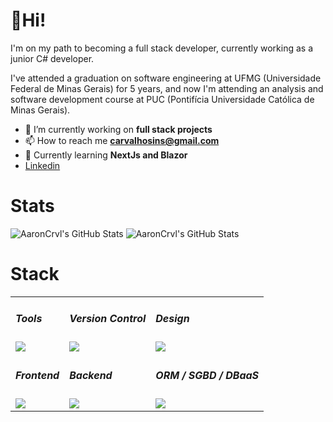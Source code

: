 # 👻Hi! 

I'm on my path to becoming a full stack developer, currently working as a junior C# developer.

I've attended a graduation on software engineering at UFMG (Universidade Federal de Minas Gerais) for 5 years, and now I'm attending an analysis and software development course at PUC (Pontifícia Universidade Católica de Minas Gerais).

- 🎯 I’m currently working on **full stack projects**
- 📫 How to reach me **carvalhosins@gmail.com**
- 🎈 Currently learning **NextJs and Blazor**
- <a href="https://linkedin.com/in/aaroncarvalho7" target="blank">Linkedin</a>

# Stats

<p>
  <img  alt="AaronCrvl's GitHub Stats" src="https://github-readme-stats.vercel.app/api/top-langs/?username=AaronCrvl&theme=react&show_icons=true&hide_border=true&layout=compact" />
  <img  alt="AaronCrvl's GitHub Stats" src="https://github-readme-streak-stats.herokuapp.com/?user=AaronCrvl&theme=react&hide_border=true" />
</p>

# Stack
<table>
  <tbody>
     <tr>
       <td>         
        <h5>Tools</h5><img src="https://skillicons.dev/icons?i=vscode,visualstudio,postman,vercel,discord" />
        </td>
        <td>               
          <h5>Version Control</h5>
          <img src="https://skillicons.dev/icons?i=azure,git" />  
        </td> 
        <td>                               
          <h5>Design</h5>
          <img src="https://skillicons.dev/icons?i=figma,ps" />
        </td>         
      </td>       
    </tr>     
     <tr>       
       <td>         
        <h5>Frontend</h5>
         <img src="https://skillicons.dev/icons?i=css,tailwind,html,js,ts,react" />
        </td>  
        <td>               
          <h5>Backend</h5>
          <img src="https://skillicons.dev/icons?i=cpp,cs,dotnet,nodejs" />  
        </td>
         <td>         
          <h5>ORM / SGBD / DBaaS</h5>
          <img src="https://skillicons.dev/icons?i=mysql,prisma,firebase" />
        </td>          
    </tr>           
    </tbody>
</table> 
